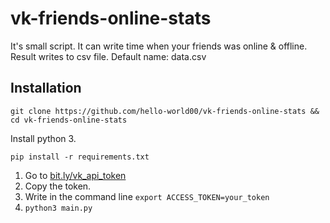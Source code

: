 # vk-friends-online-stats
It's small script. 
It can write time when your friends was online & offline.
Result writes to csv file. Default name: data.csv


## Installation
``` git clone https://github.com/hello-world00/vk-friends-online-stats && cd vk-friends-online-stats ```

Install python 3.

``` pip install -r requirements.txt ```

1. Go to [bit.ly/vk_api_token](http://bit.ly/vk_api_token)
2. Copy the token.
3. Write in the command line ``` export ACCESS_TOKEN=your_token ```
4. ``` python3 main.py ```
